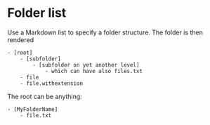 ﻿# Folder list
Use a Markdown list to specify a folder structure. The folder is then rendered

```folder
- [root]
	- [subfolder]
		- [subfolder on yet another level]
			- which can have also files.txt
	- file
	- file.withextension
```

The root can be anything:
```folder
- [MyFolderName]
	- file.txt
```